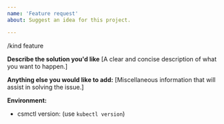 ```yaml
---
name: 'Feature request'
about: Suggest an idea for this project.

---
```


/kind feature

**Describe the solution you'd like**
[A clear and concise description of what you want to happen.]


**Anything else you would like to add:**
[Miscellaneous information that will assist in solving the issue.]


**Environment:**

- csmctl version: (use `kubectl version`)
